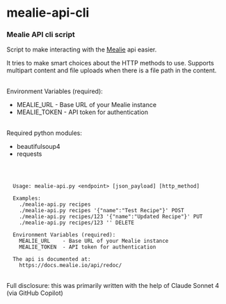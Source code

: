 # mealie-api-cli
### Mealie API cli script

Script to make interacting with the [Mealie](https://mealie.io/) api easier.

It tries to make smart choices about the HTTP methods to use.
Supports multipart content and file uploads when there is a file path in the content.

</br>
Environment Variables (required):

- MEALIE_URL    - Base URL of your Mealie instance
- MEALIE_TOKEN  - API token for authentication

</br>
Required python modules:

- beautifulsoup4
- requests

</br>

```text

  Usage: mealie-api.py <endpoint> [json_payload] [http_method]

  Examples:
    ./mealie-api.py recipes
    ./mealie-api.py recipes '{"name":"Test Recipe"}' POST
    ./mealie-api.py recipes/123 '{"name":"Updated Recipe"}' PUT
    ./mealie-api.py recipes/123 '' DELETE

  Environment Variables (required):
    MEALIE_URL    - Base URL of your Mealie instance
    MEALIE_TOKEN  - API token for authentication  

  The api is documented at:
    https://docs.mealie.io/api/redoc/

```

</br>
Full disclosure: this was primarily written with the help of Claude Sonnet 4 (via GitHub Copilot)
